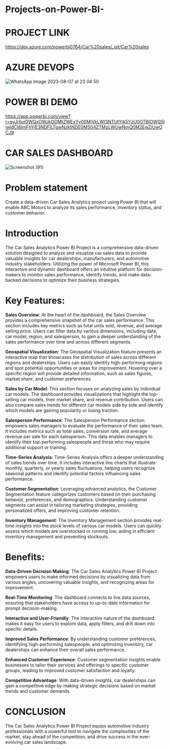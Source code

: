 # Projects-on-Power-BI-

# PROJECT LINK
https://dev.azure.com/powerbi0764/Car%20sales/_git/Car%20sales

# AZURE DEVOPS
![WhatsApp Image 2023-08-07 at 23 04 50](https://github.com/Satyamrathod27/Projects-on-Power-BI-/assets/139789888/5a614703-450b-4f4f-84db-88adc74f0f55)

# POWER BI DEMO

https://app.powerbi.com/view?r=eyJrIjoiOWQxOWJkODMtZWExYy00MjVkLWI3NTUtYjk5YzU0OTBlOWQ5IiwidCI6ImFhYjE3NDFlLTgwNzktNDE0MS04ZTMzLWUwNmQ0M2EwZjUwOCJ9

# CAR SALES DASHBOARD
![Screenshot (91)](https://github.com/Satyamrathod27/Projects-on-Power-BI-/assets/139789888/a5b63b40-407a-4c35-903b-0c551eafb73f)

# Problem statement
Create a data-driven Car Sales Analytics project using Power BI that will enable ABC Motors to analyze its sales performance, inventory status, and customer behavior.

# Introduction

 The Car Sales Analytics Power BI Project is a comprehensive data-driven solution designed to analyze and visualize car sales data to provide valuable insights for car dealerships, manufacturers, and automotive industry stakeholders. Utilizing the power of Microsoft Power BI, this interactive and dynamic dashboard offers an intuitive platform for decision-makers to monitor sales performance, identify trends, and make data-backed decisions to optimize their business strategies.

# Key Features:

**Sales Overview**: At the heart of the dashboard, the Sales Overview provides a comprehensive snapshot of the car sales performance. This section includes key metrics such as total units sold, revenue, and average selling price. Users can filter data by various dimensions, including date, car model, region, and salesperson, to gain a deeper understanding of the sales performance over time and across different segments.

**Geospatial Visualization**: The Geospatial Visualization feature presents an interactive map that showcases the distribution of sales across different regions and dealerships. Users can easily identify high-performing regions and spot potential opportunities or areas for improvement. Hovering over a specific region will provide detailed information, such as sales figures, market share, and customer preferences.

**Sales by Car Model**: This section focuses on analyzing sales by individual car models. The dashboard provides visualizations that highlight the top-selling car models, their market share, and revenue contribution. Users can also compare sales trends for different car models side by side and identify which models are gaining popularity or losing traction.

**Salesperson Performance**: The Salesperson Performance section empowers sales managers to evaluate the performance of their sales team. It includes metrics such as total sales, conversion rate, and average revenue per sale for each salesperson. This data enables managers to identify their top-performing salespeople and those who may require additional support or training.

**Time-Series Analysis**: Time-Series Analysis offers a deeper understanding of sales trends over time. It includes interactive line charts that illustrate monthly, quarterly, or yearly sales fluctuations, helping users recognize seasonal patterns and identify potential factors influencing sales performance.

**Customer Segmentation**: Leveraging advanced analytics, the Customer Segmentation feature categorizes customers based on their purchasing behavior, preferences, and demographics. Understanding customer segments can assist in tailoring marketing strategies, providing personalized offers, and improving customer retention.

**Inventory Management**: The Inventory Management section provides real-time insights into the stock levels of various car models. Users can quickly assess which models are overstocked or running low, aiding in efficient inventory management and preventing stockouts.

# Benefits:

**Data-Driven Decision Making**: The Car Sales Analytics Power BI Project empowers users to make informed decisions by visualizing data from various angles, uncovering valuable insights, and recognizing areas for improvement.

**Real-Time Monitoring**: The dashboard connects to live data sources, ensuring that stakeholders have access to up-to-date information for prompt decision-making.

**Interactive and User-Friendly**: The interactive nature of the dashboard makes it easy for users to explore data, apply filters, and drill down into specific details.

**Improved Sales Performance**: By understanding customer preferences, identifying high-performing salespeople, and optimizing inventory, car dealerships can enhance their overall sales performance.

**Enhanced Customer Experience**: Customer segmentation insights enable businesses to tailor their services and offerings to specific customer groups, leading to improved customer satisfaction and loyalty.

**Competitive Advantage**: With data-driven insights, car dealerships can gain a competitive edge by making strategic decisions based on market trends and customer demands.

# CONCLUSION

The Car Sales Analytics Power BI Project equips automotive industry professionals with a powerful tool to navigate the complexities of the market, stay ahead of the competition, and drive success in the ever-evolving car sales landscape.
